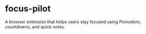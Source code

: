 # focus-pilot
A browser extension that helps users stay focused using Pomodoro, countdowns, and quick notes.
